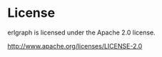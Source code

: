 # License
erlgraph is licensed under the Apache 2.0 license.

http://www.apache.org/licenses/LICENSE-2.0

